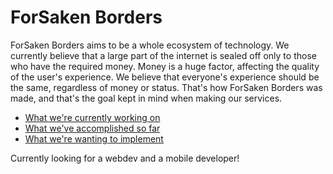# ForSaken Borders
ForSaken Borders aims to be a whole ecosystem of technology. We currently believe that a large part of the internet is sealed off only to those who have the required money. Money is a huge factor, affecting the quality of the user's experience. We believe that everyone's experience should be the same, regardless of money or status. That's how ForSaken Borders was made, and that's the goal kept in mind when making our services.

- [What we're currently working on](CurrentProjects.md)
- [What we've accomplished so far](FinalProjects.md)
- [What we're wanting to implement](WishfulProjects.md)

Currently looking for a webdev and a mobile developer!